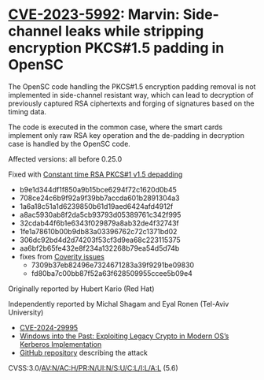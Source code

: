 # [CVE-2023-5992](https://nvd.nist.gov/vuln/detail/CVE-2023-5992): Marvin: Side-channel leaks while stripping encryption PKCS#1.5 padding in OpenSC

The OpenSC code handling the PKCS#1.5 encryption padding removal is not implemented in side-channel
resistant way, which can lead to decryption of previously captured RSA ciphertexts and forging of
signatures based on the timing data.

The code is executed in the common case, where the smart cards implement only raw RSA key operation
and the de-padding in decryption case is handled by the OpenSC code.

Affected versions: all before 0.25.0

Fixed with [Constant time RSA PKCS#1 v1.5 depadding](https://github.com/OpenSC/OpenSC/pull/2948)

* b9e1d344df1f850a9b15bce6294f72c1620d0b45
* 708ce24c6b9f92a9f39bb7accda601b2891304a3
* 1a6a18c51a1d6239850b61d19aed6424afd4912f
* a8ac5930ab8f2da5cb93793d05389761c342f995
* 32cdab44f6b1e6343f029879a8ab32de4f32743f
* 1fe1a78610b00b9db83a03396762c72c1371bd02
* 306dc92bd4d2d74203f53cf3d9ea68c223115375
* aa6bf2b65fe432e8f234a132268b79ea54d5d74b
* fixes from [Coverity issues](https://github.com/OpenSC/OpenSC/pull/3016)
  * 7309b37eb82496e7324671283a39f9291be09830
  * fd80ba7c00bb87f52a63f628509955ccee5b09e4

Originally reported by Hubert Kario (Red Hat)

Independently reported by Michal Shagam and Eyal Ronen (Tel-Aviv University)

* [CVE-2024-29995]( https://msrc.microsoft.com/update-guide/en-US/vulnerability/CVE-2024-29995)
* [Windows into the Past: Exploiting Legacy Crypto in Modern OS’s Kerberos Implementation](https://www.usenix.org/system/files/usenixsecurity24-shagam.pdf)
* [GitHub repository](https://github.com/MichalSha/KerberosSmartcardPaddingOracleAttack/) describing the attack

CVSS:3.0/[AV:N/AC:H/PR:N/UI:N/S:U/C:L/I:L/A:L](https://nvd.nist.gov/vuln-metrics/cvss/v3-calculator?vector=AV:N/AC:H/PR:N/UI:N/S:U/C:L/I:L/A:L) (5.6)
